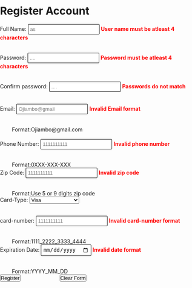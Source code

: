 <!DOCTYPE html>
<html lang="en">
    <head>
        <style>
            body,label,input,select,button{
                margin: 0;
                padding: 0;
                align-items: center;
            }
            button{
                margin-right:100px;
            }
            h2{
                margin-right: 200px;
            }
            body{
                background-color: rgba(245,245,245,0,);
                display: flex;
                justify-content: center;
                align-items: center;
                min-height: 100vh;
            }
            .a{
                color:red;
                font-weight: bold;
            }
            form{
                display: flex;
                flex-direction: column;
            }
            .form-group{
                margin-bottom: 15px;
            }
            label{
                margin-bottom: 10px;
            }
            input{
                padding: 5px;
                border-radius: 2px;
                border:1px solid black;
                align-content: center;
            }
        </style>
        <meta charset="UTF-8">
        <meta name="viewport"content="width=device-width,initial-scale=1.0">
<head>
<title>Register Account</title>
<form>
    <body>
        <div class="container">
            &nbsp;&nbsp;&nbsp;&nbsp;&nbsp;&nbsp;&nbsp;&nbsp;<h1>Register Account</h1>
            <form id="registeration-form">
                <div class="form-group">
   <label for="name">Full Name:</label>
     <input type="text"placeholder="as"id="fullname"name="fullname"/>
     <span class="a" >User name must be atleast 4 characters</span></div><br/>
     <div class="form-group">
        <label for="password">Password:</label>
         <input type="password"placeholder="...."id="password"name="password"/>
         <span class="a" >Password must be atleast 4 characters</span></div><br/>
         <div class="form-group">
            <label for="confirm-password">Confirm password:</label>
             <input type="password"placeholder="...."id="confirm-password"name="confirm-password"/>
             <span class="a" >Passwords do not match</span></div><br>
             <div class="form-group">
                <label for="email">Email:</label>
                 <input type="email"placeholder="Ojiambo@gmail"id="email"name="email"/>
                 <span class="a" >Invalid Email format</span></div><br/>
                    &nbsp;&nbsp;&nbsp;&nbsp;&nbsp;&nbsp;&nbsp;&nbsp;Format:Ojiambo@gmail.com
                </div><br>
                    <div class="form-group">
                        <label for="phone number">Phone Number:</label>
                        <input type="tel"placeholder="1111111111"id="phone"name="phone"/>
                        <span class="a" >Invalid phone number</span></div><br/>
                    &nbsp;&nbsp;&nbsp;&nbsp;&nbsp;&nbsp;&nbsp;&nbsp;Format:0XXX-XXX-XXX
                </div><br>
            <div class="form-group">
                <label for="zip">Zip Code:</label>
                <input type="text"placeholder="1111111111"id="zip"name="zip"/>
                <span class="a" >Invalid zip code</span></div><br/>
            &nbsp;&nbsp;&nbsp;&nbsp;&nbsp;&nbsp;&nbsp;&nbsp;Format:Use 5 or 9 digits zip code
        </div><br>
        <div class="form-group">
        <label for="card-type">Card-Type:</label>
        <select id="card-type"name="card-type">
        <option value="visa">Visa</option>
        <option value="mastercard">Mastercard</option>
        <option value="amex">American Express</option> 
        </select>
        </div><br> 
        <div class="form-group">
            <label for="card-number">card-number:</label>
            <input type="text"placeholder="1111111111"id="card-number"name="card-number"/>
            <span class="a" >Invalid card-number format</span></div><br/>
        &nbsp;&nbsp;&nbsp;&nbsp;&nbsp;&nbsp;&nbsp;&nbsp;Format:1111_2222_3333_4444
    </div><br>
    <div class="form-group">
        <label for="expiration-date">Expiration Date:</label>
        <input type="date"placeholder="1111111111"id="expiration-date"name="expiration-date"/>
        <span class="a" >Invalid date format</span></div><br/>
    &nbsp;&nbsp;&nbsp;&nbsp;&nbsp;&nbsp;&nbsp;&nbsp;Format:YYYY_MM_DD
</div><br>
<div class="form-actions">
    <button type="submit">Register</button>
    <button type="reset">Clear Form</button>
</div>
</form>
</body>
</html>

       
